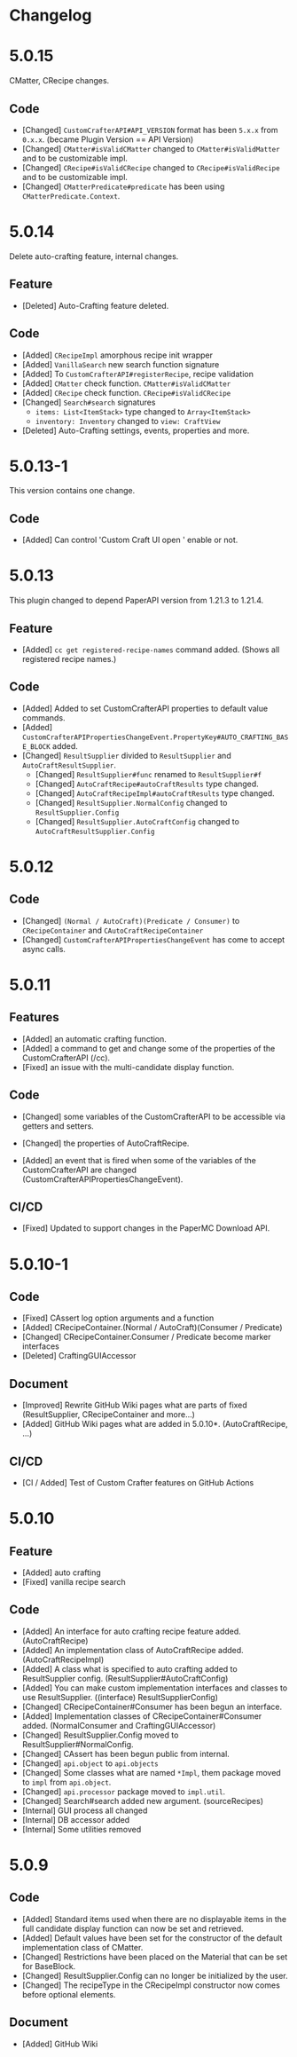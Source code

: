 # Changelog

# 5.0.15
CMatter, CRecipe changes.

## Code
- [Changed] `CustomCrafterAPI#API_VERSION` format has been `5.x.x` from `0.x.x`. (became Plugin Version == API Version)
- [Changed] `CMatter#isValidCMatter` changed to `CMatter#isValidMatter` and to be customizable impl.
- [Changed] `CRecipe#isValidCRecipe` changed to `CRecipe#isValidRecipe` and to be customizable impl.
- [Changed] `CMatterPredicate#predicate` has been using `CMatterPredicate.Context`.

# 5.0.14
Delete auto-crafting feature, internal changes.  

## Feature
- [Deleted] Auto-Crafting feature deleted.
## Code
- [Added] `CRecipeImpl` amorphous recipe init wrapper
- [Added] `VanillaSearch` new search function signature
- [Added] To `CustomCrafterAPI#registerRecipe`, recipe validation
- [Added] `CMatter` check function. `CMatter#isValidCMatter`
- [Added] `CRecipe` check function. `CRecipe#isValidCRecipe`
- [Changed] `Search#search` signatures
  - `items: List<ItemStack>` type changed to `Array<ItemStack>`
  - `inventory: Inventory` changed to `view: CraftView`
- [Deleted] Auto-Crafting settings, events, properties and more.

# 5.0.13-1
This version contains one change.
## Code
- [Added] Can control 'Custom Craft UI open ' enable or not.

# 5.0.13
This plugin changed to depend PaperAPI version from 1.21.3 to 1.21.4.
## Feature
- [Added] `cc get registered-recipe-names` command added. (Shows all registered recipe names.) 
## Code
- [Added] Added to set CustomCrafterAPI properties to default value commands.
- [Added] `CustomCrafterAPIPropertiesChangeEvent.PropertyKey#AUTO_CRAFTING_BASE_BLOCK` added.
- [Changed] `ResultSupplier` divided to `ResultSupplier` and `AutoCraftResultSupplier`.
  - [Changed] `ResultSupplier#func` renamed to `ResultSupplier#f`
  - [Changed] `AutoCraftRecipe#autoCraftResults` type changed. 
  - [Changed] `AutoCraftRecipeImpl#autoCraftResults` type changed.
  - [Changed] `ResultSupplier.NormalConfig` changed to `ResultSupplier.Config`
  - [Changed] `ResultSupplier.AutoCraftConfig` changed to `AutoCraftResultSupplier.Config`


# 5.0.12
## Code
- [Changed] `(Normal / AutoCraft)(Predicate / Consumer)` to `CRecipeContainer` and `CAutoCraftRecipeContainer`
- [Changed] `CustomCrafterAPIPropertiesChangeEvent` has come to accept async calls.

# 5.0.11
## Features
- [Added] an automatic crafting function.
- [Added] a command to get and change some of the properties of the CustomCrafterAPI (/cc).
- [Fixed] an issue with the multi-candidate display function.
## Code
- [Changed] some variables of the CustomCrafterAPI to be accessible via getters and setters.

- [Changed] the properties of AutoCraftRecipe.

- [Added] an event that is fired when some of the variables of the CustomCrafterAPI are changed (CustomCrafterAPIPropertiesChangeEvent).

## CI/CD
- [Fixed] Updated to support changes in the PaperMC Download API.

# 5.0.10-1
## Code
- [Fixed] CAssert log option arguments and a function
- [Added] CRecipeContainer.(Normal / AutoCraft)(Consumer / Predicate)
- [Changed] CRecipeContainer.Consumer / Predicate become marker interfaces
- [Deleted] CraftingGUIAccessor
## Document
- [Improved] Rewrite GitHub Wiki pages what are parts of fixed (ResultSupplier, CRecipeContainer and more...)
- [Added] GitHub Wiki pages what are added in 5.0.10*. (AutoCraftRecipe, ...)

## CI/CD
- [CI / Added] Test of Custom Crafter features on GitHub Actions

# 5.0.10
## Feature
- [Added] auto crafting
- [Fixed] vanilla recipe search
## Code
- [Added] An interface for auto crafting recipe feature added. (AutoCraftRecipe)
- [Added] An implementation class of AutoCraftRecipe added. (AutoCraftRecipeImpl)
- [Added] A class what is specified to auto crafting added to ResultSupplier config. (ResultSupplier#AutoCraftConfig)
- [Added] You can make custom implementation interfaces and classes to use ResultSupplier. ((interface) ResultSupplierConfig)
- [Changed] CRecipeContainer#Consumer has been begun an interface.
- [Added] Implementation classes of CRecipeContainer#Consumer added. (NormalConsumer and CraftingGUIAccessor)
- [Changed] ResultSupplier.Config moved to ResultSupplier#NormalConfig.
- [Changed] CAssert has been begun public from internal.
- [Changed] `api.object` to `api.objects`
- [Changed] Some classes what are named `*Impl`, them package moved to `impl` from `api.object`.
- [Changed] `api.processor` package moved to `impl.util`.
- [Changed] Search#search added new argument. (sourceRecipes)
- [Internal] GUI process all changed
- [Internal] DB accessor added
- [Internal] Some utilities removed

# 5.0.9
## Code
- [Added] Standard items used when there are no displayable items in the full candidate display function can now be set and retrieved.
- [Added] Default values have been set for the constructor of the default implementation class of CMatter.
- [Changed] Restrictions have been placed on the Material that can be set for BaseBlock.
- [Changed] ResultSupplier.Config can no longer be initialized by the user.
- [Changed] The recipeType in the CRecipeImpl constructor now comes before optional elements.
## Document
- [Added] GitHub Wiki